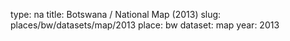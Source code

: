 type: na
title: Botswana / National Map (2013)
slug: places/bw/datasets/map/2013
place: bw
dataset: map
year: 2013
